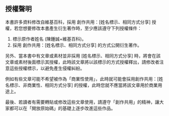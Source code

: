 ## 授權聲明

本書許多資料修改自維基百科，採用 創作共用：[姓名標示、相同方式分享] 授權，若您想要修改本書產生衍生著作時，至少應該遵守下列授權條件：

1. 標示原作者姓名 (陳鍾誠+維基百科)。
3. 採用 創作共用：[姓名標示、相同方式分享] 的方式公開衍生著作。

另外、當本書中有文章或素材並非採用 [姓名標示、相同方式分享] 時，將會在該文章或素材後面標示其授權，此時該文章將以該標示的方式授權釋出，請修改者注意這些授權標示，以避免產生侵權糾紛。

例如有些文章可能不希望被作為「商業性使用」，此時就可能會採用創作共用：[姓名標示、非商業性、相同方式分享] 的授權，此時您就不應當將該文章用於商業用途上。

最後、若讀者有需要轉貼或修改這些文章使用，請遵守「創作共用」的精神，讓大家都可以在「開放原始碼」的基礎上逐步改進這些作品。
